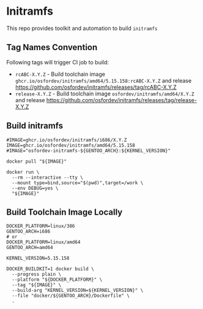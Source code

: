 # Initramfs

This repo provides toolkit and automation to build `initramfs`

## Tag Names Convention

Following tags will trigger CI job to build:

- `rcABC-X.Y.Z` - Build toolchain image `ghcr.io/osfordev/initramfs/amd64/5.15.158:rcABC-X.Y.Z` and release https://github.com/osfordev/initramfs/releases/tag/rcABC-X.Y.Z
- `release-X.Y.Z` - Build toolchain image `osfordev/initramfs/amd64/X.Y.Z` and release https://github.com/osfordev/initramfs/releases/tag/release-X.Y.Z

## Build initramfs

```shell
#IMAGE=ghcr.io/osfordev/initramfs/i686/X.Y.Z
IMAGE=ghcr.io/osfordev/initramfs/amd64/5.15.158
#IMAGE="osfordev-initramfs-${GENTOO_ARCH}:${KERNEL_VERSION}"

docker pull "${IMAGE}"

docker run \
  --rm --interactive --tty \
  --mount type=bind,source="$(pwd)",target=/work \
  --env DEBUG=yes \
  "${IMAGE}"
```


## Build Toolchain Image Locally

```shell
DOCKER_PLATFORM=linux/386
GENTOO_ARCH=i686
# or
DOCKER_PLATFORM=linux/amd64
GENTOO_ARCH=amd64

KERNEL_VERSION=5.15.158

DOCKER_BUILDKIT=1 docker build \
  --progress plain \
  --platform "${DOCKER_PLATFORM}" \
  --tag "${IMAGE}" \
  --build-arg "KERNEL_VERSION=${KERNEL_VERSION}" \
  --file "docker/${GENTOO_ARCH}/Dockerfile" \
  .
```
